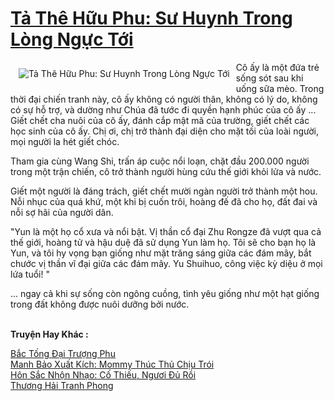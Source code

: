 <a href="https://truyentiki.com/ta-the-huu-phu-su-huynh-trong-long-nguc-toi.33677/" title="Tả Thê Hữu Phu: Sư Huynh Trong Lòng Ngực Tới"><h1>Tả Thê Hữu Phu: Sư Huynh Trong Lòng Ngực Tới</h1></a><div style="display:table"><img align="right" style="float: left; padding: 10px;" src="https://truyentiki.com/a/img/str/src/ta-the-huu-phu-su-huynh-trong-long-nguc-toi-1591029520.jpg" alt="Tả Thê Hữu Phu: Sư Huynh Trong Lòng Ngực Tới">Cô ấy là một đứa trẻ sống sót sau khi uống sữa mèo. Trong thời đại chiến tranh này, cô ấy không có người thân, không có lý do, không có sự hỗ trợ, và dường như Chúa đã tước đi quyền hạnh phúc của cô ấy ... Giết chết cha nuôi của cô ấy, đánh cắp mật mã của trường, giết chết các học sinh của cô ấy. Chị ơi, chị trở thành đại diện cho mặt tối của loài người, mọi người la hét giết chóc. <p></p> Tham gia cùng Wang Shi, trấn áp cuộc nổi loạn, chặt đầu 200.000 người trong một trận chiến, cô trở thành người hùng cứu thế giới khỏi lửa và nước. <p></p> Giết một người là đáng trách, giết chết mười ngàn người trở thành một hou. Nỗi nhục của quá khứ, một khi bị cuốn trôi, hoàng đế đã cho họ, đất đai và nỗi sợ hãi của người dân. <p></p> "Yun là một họ cổ xưa và nổi bật. Vị thần cổ đại Zhu Rongze đã vượt qua cả thế giới, hoàng tử và hậu duệ đã sử dụng Yun làm họ. Tôi sẽ cho bạn họ là Yun, và tôi hy vọng bạn giống như mặt trăng sáng giữa các đám mây, bắt chước vị thần vĩ đại giữa các đám mây. Yu Shuihuo, công việc kỳ diệu ở mọi lứa tuổi! " <p></p> ... ngay cả khi sự sống còn ngông cuồng, tình yêu giống như một hạt giống trong đất không được nuôi dưỡng bởi nước.</div><p><br><b>Truyện Hay Khác :</b></p><a href="https://truyentiki.com/bac-tong-dai-truong-phu.33676/" alt="Bắc Tống Đại Trượng Phu">Bắc Tống Đại Trượng Phu</a><br/><a href="https://github.com/nownovels/top500/tree/master/truyenhay/33478/" alt="Manh Bảo Xuất Kích: Mommy Thúc Thủ Chịu Trói">Manh Bảo Xuất Kích: Mommy Thúc Thủ Chịu Trói</a><br/><a href="https://github.com/nownovels/top500/tree/master/truyenhay/33523/" alt="Hôn Sắc Nhộn Nhạo: Cố Thiếu, Ngươi Đủ Rồi">Hôn Sắc Nhộn Nhạo: Cố Thiếu, Ngươi Đủ Rồi</a><br/><a href="https://github.com/nownovels/top500/tree/master/truyenhay/33696/" alt="Thương Hải Tranh Phong">Thương Hải Tranh Phong</a><br/>